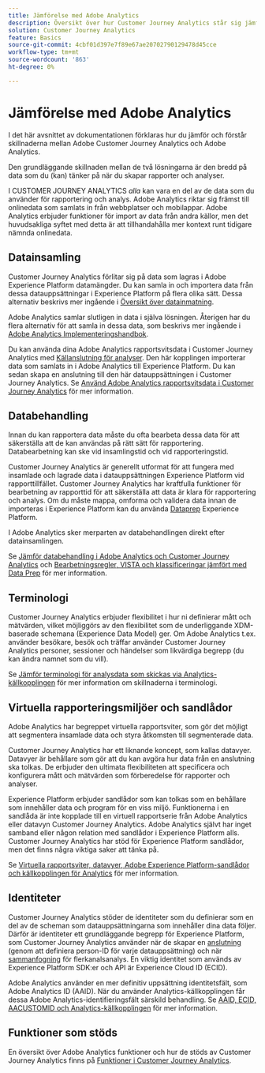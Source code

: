 ```yaml
---
title: Jämförelse med Adobe Analytics
description: Översikt över hur Customer Journey Analytics står sig jämfört med Adobe Analytics.
solution: Customer Journey Analytics
feature: Basics
source-git-commit: 4cbf01d397e7f89e67ae20702790129478d45cce
workflow-type: tm+mt
source-wordcount: '863'
ht-degree: 0%

---
```


# Jämförelse med Adobe Analytics

I det här avsnittet av dokumentationen förklaras hur du jämför och förstår skillnaderna mellan Adobe Customer Journey Analytics och Adobe Analytics.

Den grundläggande skillnaden mellan de två lösningarna är den bredd på data som du (kan) tänker på när du skapar rapporter och analyser.

I CUSTOMER JOURNEY ANALYTICS *alla* kan vara en del av de data som du använder för rapportering och analys. Adobe Analytics riktar sig främst till onlinedata som samlats in från webbplatser och mobilappar. Adobe Analytics erbjuder funktioner för import av data från andra källor, men det huvudsakliga syftet med detta är att tillhandahålla mer kontext runt tidigare nämnda onlinedata.

## Datainsamling

Customer Journey Analytics förlitar sig på data som lagras i Adobe Experience Platform datamängder. Du kan samla in och importera data från dessa datauppsättningar i Experience Platform på flera olika sätt. Dessa alternativ beskrivs mer ingående i [Översikt över datainmatning](https://experienceleague.adobe.com/docs/analytics-platform/using/cja-data-ingestion/data-ingestion.html?lang=en).

Adobe Analytics samlar slutligen in data i själva lösningen. Återigen har du flera alternativ för att samla in dessa data, som beskrivs mer ingående i [Adobe Analytics Implementeringshandbok](https://experienceleague.adobe.com/docs/analytics/implementation/home.html?lang=en).

Du kan använda dina Adobe Analytics rapportsvitsdata i Customer Journey Analytics med [Källanslutning för analyser](https://experienceleague.adobe.com/docs/experience-platform/sources/ui-tutorials/create/adobe-applications/analytics.html?lang=en). Den här kopplingen importerar data som samlats in i Adobe Analytics till Experience Platform. Du kan sedan skapa en anslutning till den här datauppsättningen i Customer Journey Analytics. Se [Använd Adobe Analytics rapportsvitsdata i Customer Journey Analytics](https://experienceleague.adobe.com/docs/analytics-platform/using/compare-aa-cja/cja-aa-comparison/aa-data-in-cja.html?lang=en) för mer information.


## Databehandling

Innan du kan rapportera data måste du ofta bearbeta dessa data för att säkerställa att de kan användas på rätt sätt för rapportering. Databearbetning kan ske vid insamlingstid och vid rapporteringstid.

Customer Journey Analytics är generellt utformat för att fungera med insamlade och lagrade data i datauppsättningen Experience Platform vid rapporttillfället. Customer Journey Analytics har kraftfulla funktioner för bearbetning av rapporttid för att säkerställa att data är klara för rapportering och analys. Om du måste mappa, omforma och validera data innan de importeras i Experience Platform kan du använda [Dataprep](https://experienceleague.adobe.com/docs/experience-platform/data-prep/home.html?lang=en) Experience Platform.

I Adobe Analytics sker merparten av databehandlingen direkt efter datainsamlingen.

Se [Jämför databehandling i Adobe Analytics och Customer Journey Analytics](data-processing-comparisons.md) och [Bearbetningsregler, VISTA och klassificeringar jämfört med Data Prep](https://experienceleague.adobe.com/docs/analytics-platform/using/compare-aa-cja/cja-aa-comparison/pr-vista-dataprep.html?lang=en) för mer information.


## Terminologi

Customer Journey Analytics erbjuder flexibilitet i hur ni definierar mått och mätvärden, vilket möjliggörs av den flexibilitet som de underliggande XDM-baserade schemana (Experience Data Model) ger. Om Adobe Analytics t.ex. använder besökare, besök och träffar använder Customer Journey Analytics personer, sessioner och händelser som likvärdiga begrepp (du kan ändra namnet som du vill).

Se [Jämför terminologi för analysdata som skickas via Analytics-källkopplingen](https://experienceleague.adobe.com/docs/analytics-platform/using/compare-aa-cja/cja-aa-comparison/terminology.html?lang=en) för mer information om skillnaderna i terminologi.


## Virtuella rapporteringsmiljöer och sandlådor

Adobe Analytics har begreppet virtuella rapportsviter, som gör det möjligt att segmentera insamlade data och styra åtkomsten till segmenterade data.

Customer Journey Analytics har ett liknande koncept, som kallas datavyer. Datavyer är behållare som gör att du kan avgöra hur data från en anslutning ska tolkas. De erbjuder den ultimata flexibiliteten att specificera och konfigurera mått och mätvärden som förberedelse för rapporter och analyser.

Experience Platform erbjuder sandlådor som kan tolkas som en behållare som innehåller data och program för en viss miljö. Funktionerna i en sandlåda är inte kopplade till en virtuell rapportserie från Adobe Analytics eller datavyn Customer Journey Analytics. Adobe Analytics självt har inget samband eller någon relation med sandlådor i Experience Platform alls. Customer Journey Analytics har stöd för Experience Platform sandlådor, men det finns några viktiga saker att tänka på.

Se [Virtuella rapportsviter, datavyer, Adobe Experience Platform-sandlådor och källkopplingen för Analytics](https://experienceleague.adobe.com/docs/analytics-platform/using/compare-aa-cja/cja-aa-comparison/vrs-dataview-sandbox-adc.html?lang=en) för mer information.


## Identiteter

Customer Journey Analytics stöder de identiteter som du definierar som en del av de scheman som datauppsättningarna som innehåller dina data följer. Därför är identiteter ett grundläggande begrepp för Experience Platform, som Customer Journey Analytics använder när de skapar en [anslutning](../../connections/overview.md) (genom att definiera person-ID för varje datauppsättning) och när [sammanfogning](../../stitching/overview.md) för flerkanalsanalys. En viktig identitet som används av Experience Platform SDK:er och API är Experience Cloud ID (ECID).

Adobe Analytics använder en mer definitiv uppsättning identitetsfält, som Adobe Analytics ID (AAID). När du använder Analytics-källkopplingen får dessa Adobe Analytics-identifieringsfält särskild behandling. Se [AAID, ECID, AACUSTOMID och Analytics-källkopplingen](https://experienceleague.adobe.com/docs/analytics-platform/using/compare-aa-cja/cja-aa-comparison/aaid-ecid-adc.html?lang=en) för mer information.


## Funktioner som stöds

En översikt över Adobe Analytics funktioner och hur de stöds av Customer Journey Analytics finns på [Funktioner i Customer Journey Analytics](https://experienceleague.adobe.com/docs/analytics-platform/using/compare-aa-cja/cja-aa-comparison/cja-aa.html?lang=en).





